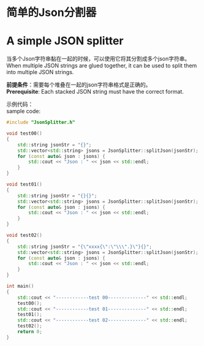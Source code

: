 # 简单的Json分割器
# A simple JSON splitter


当多个Json字符串黏在一起的时候，可以使用它将其分割成多个json字符串。  
When multiple JSON strings are glued together, it can be used to split them into multiple JSON strings.  

**前提条件**：需要每个堆叠在一起的json字符串格式是正确的。  
**Prerequisite**: Each stacked JSON string must have the correct format.

示例代码：  
sample code:  
```cpp
#include "JsonSplitter.h"

void test00()
{
    std::string jsonStr = "{}";
    std::vector<std::string> jsons = JsonSplitter::splitJson(jsonStr);
    for (const auto& json : jsons) {
        std::cout << "Json : " << json << std::endl;
    }
}

void test01()
{
    std::string jsonStr = "{}{}";
    std::vector<std::string> jsons = JsonSplitter::splitJson(jsonStr);
    for (const auto& json : jsons) {
        std::cout << "Json : " << json << std::endl;
    }
}

void test02()
{
    std::string jsonStr = "{\"xxxx{\":\"\\\".}\"}{}";
    std::vector<std::string> jsons = JsonSplitter::splitJson(jsonStr);
    for (const auto& json : jsons) {
        std::cout << "Json : " << json << std::endl;
    }
}

int main()
{
    std::cout << "------------test 00--------------" << std::endl;
    test00();
    std::cout << "------------test 01--------------" << std::endl;
    test01();
    std::cout << "------------test 02--------------" << std::endl;
    test02();
    return 0;
}

```